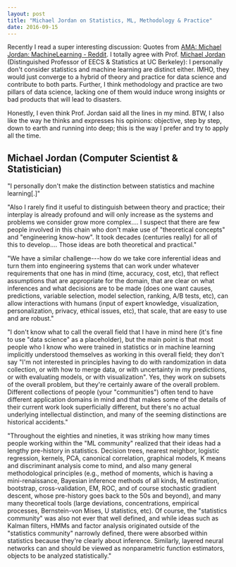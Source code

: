 ```yaml
---
layout: post
title: "Michael Jordan on Statistics, ML, Methodology & Practice"
date: 2016-09-15
---
```


Recently I read a super interesting discussion: Quotes from [AMA: Michael Jordan: MachineLearning - Reddit](http://bit.ly/1NRdaba). I totally agree with Prof. [Michael Jordan](http://www.cs.berkeley.edu/~jordan/) (Distinguished Professor of EECS & Statistics at UC Berkeley): I personally don't consider statistics and machine learning are distinct either. IMHO, they would just converge to a hybrid of theory and practice for data science and contribute to both parts. Further, I think methodology and practice are two pillars of data science, lacking one of them would induce wrong insights or bad products that will lead to disasters.

Honestly, I even think Prof. Jordan said all the lines in my mind. BTW, I also like the way he thinks and expresses his opinions: objective, step by step, down to earth and running into deep; this is the way I prefer and try to apply all the time.

## Michael Jordan (Computer Scientist & Statistician)

"I personally don't make the distinction between statistics and machine learning[.]"

"Also I rarely find it useful to distinguish between theory and practice; their interplay is already profound and will only increase as the systems and problems we consider grow more complex.... I suspect that there are few people involved in this chain who don't make use of "theoretical concepts" and "engineering know-how". It took decades (centuries really) for all of this to develop.... Those ideas are both theoretical and practical."

"We have a similar challenge---how do we take core inferential ideas and turn them into engineering systems that can work under whatever requirements that one has in mind (time, accuracy, cost, etc), that reflect assumptions that are appropriate for the domain, that are clear on what inferences and what decisions are to be made (does one want causes, predictions, variable selection, model selection, ranking, A/B tests, etc), can allow interactions with humans (input of expert knowledge, visualization, personalization, privacy, ethical issues, etc), that scale, that are easy to use and are robust."

"I don't know what to call the overall field that I have in mind here (it's fine to use "data science" as a placeholder), but the main point is that most people who I know who were trained in statistics or in machine learning implicitly understood themselves as working in this overall field; they don't say "I'm not interested in principles having to do with randomization in data collection, or with how to merge data, or with uncertainty in my predictions, or with evaluating models, or with visualization". Yes, they work on subsets of the overall problem, but they're certainly aware of the overall problem. Different collections of people (your "communities") often tend to have different application domains in mind and that makes some of the details of their current work look superficially different, but there's no actual underlying intellectual distinction, and many of the seeming distinctions are historical accidents."

"Throughout the eighties and nineties, it was striking how many times people working within the "ML community" realized that their ideas had a lengthy pre-history in statistics. Decision trees, nearest neighbor, logistic regression, kernels, PCA, canonical correlation, graphical models, K means and discriminant analysis come to mind, and also many general methodological principles (e.g., method of moments, which is having a mini-renaissance, Bayesian inference methods of all kinds, M estimation, bootstrap, cross-validation, EM, ROC, and of course stochastic gradient descent, whose pre-history goes back to the 50s and beyond), and many many theoretical tools (large deviations, concentrations, empirical processes, Bernstein-von Mises, U statistics, etc). Of course, the "statistics community" was also not ever that well defined, and while ideas such as Kalman filters, HMMs and factor analysis originated outside of the "statistics community" narrowly defined, there were absorbed within statistics because they're clearly about inference. Similarly, layered neural networks can and should be viewed as nonparametric function estimators, objects to be analyzed statistically."

